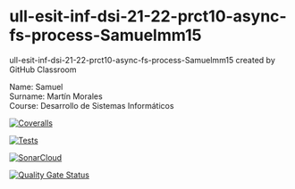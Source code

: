 # ull-esit-inf-dsi-21-22-prct10-async-fs-process-Samuelmm15
ull-esit-inf-dsi-21-22-prct10-async-fs-process-Samuelmm15 created by GitHub Classroom

Name: Samuel \
Surname: Martín Morales \
Course: Desarrollo de Sistemas Informáticos

[![Coveralls](https://github.com/ULL-ESIT-INF-DSI-2122/ull-esit-inf-dsi-21-22-prct10-async-fs-process-Samuelmm15/actions/workflows/coveralls.yml/badge.svg)](https://github.com/ULL-ESIT-INF-DSI-2122/ull-esit-inf-dsi-21-22-prct10-async-fs-process-Samuelmm15/actions/workflows/coveralls.yml)

[![Tests](https://github.com/ULL-ESIT-INF-DSI-2122/ull-esit-inf-dsi-21-22-prct10-async-fs-process-Samuelmm15/actions/workflows/tests.js.yml/badge.svg)](https://github.com/ULL-ESIT-INF-DSI-2122/ull-esit-inf-dsi-21-22-prct10-async-fs-process-Samuelmm15/actions/workflows/tests.js.yml)

[![SonarCloud](https://github.com/ULL-ESIT-INF-DSI-2122/ull-esit-inf-dsi-21-22-prct10-async-fs-process-Samuelmm15/actions/workflows/build.yml/badge.svg)](https://github.com/ULL-ESIT-INF-DSI-2122/ull-esit-inf-dsi-21-22-prct10-async-fs-process-Samuelmm15/actions/workflows/build.yml)

[![Quality Gate Status](https://sonarcloud.io/api/project_badges/measure?project=ULL-ESIT-INF-DSI-2122_ull-esit-inf-dsi-21-22-prct10-async-fs-process-Samuelmm15&metric=alert_status)](https://sonarcloud.io/summary/new_code?id=ULL-ESIT-INF-DSI-2122_ull-esit-inf-dsi-21-22-prct10-async-fs-process-Samuelmm15)
